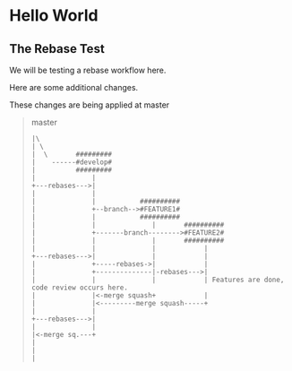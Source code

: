 # Hello World

## The Rebase Test

We will be testing a rebase workflow here.

Here are some additional changes.

These changes are being applied at master

> 
>    master 
> 
>     |\
>     | \
>     |  \       #########
>     |    ------#develop#
>     |          #########
>     |              | 
>     +---rebases--->|
>     |              |
>     |              |           ##########
>     |              +--branch-->#FEATURE1#
>     |              |           ##########
>     |              |              |       ##########
>     |              +-------branch-------->#FEATURE2#
>     |              |              |       ##########
>     |              |              |            |
>     +---rebases--->|              |            |
>     |              +-----rebases->|            |
>     |              +--------------|-rebases--->|
>     |              |              |            | Features are done, code review occurs here.
>     |              |<-merge squash+            |
>     |              |<---------merge squash-----+
>     |              |
>     +---rebases--->|
>     |              |
>     |<-merge sq.---+
>     |
>     |
>     |
